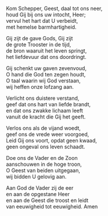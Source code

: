 Kom Schepper, Geest, daal tot ons neer,\
houd Gij bij ons uw intocht, Heer;\
vervul het hart dat U verbeidt,\
met hemelse barmhartigheid.

Gij zijt de gave Gods, Gij zijt\
de grote Trooster in de tijd,\
de bron waaruit het leven springt,\
het liefdevuur dat ons doordringt.

Gij schenkt uw gaven zevenvoud,\
O hand die God ten zegen houdt,\
O taal waarin wij God verstaan,\
wij heffen onze lofzang aan.

Verlicht ons duistere verstand,\
geef dat ons hart van liefde brandt,\
en dat ons zwakke lichaam leeft\
vanuit de kracht die Gij het geeft.

Verlos ons als de vijand woedt,\
geef ons de vrede weer voorgoed,\
Leid Gij ons voort, opdat geen kwaad,\
geen ongeval ons leven schaadt.

Doe ons de Vader en de Zoon\
aanschouwen in de hoge troon,\
O Geest van beiden uitgegaan,\
wij bidden U gelovig aan.

Aan God de Vader zij de eer\
en aan de opgestane Heer\
en aan de Geest die troost en leidt\
van eeuwigheid tot eeuwigheid. Amen
